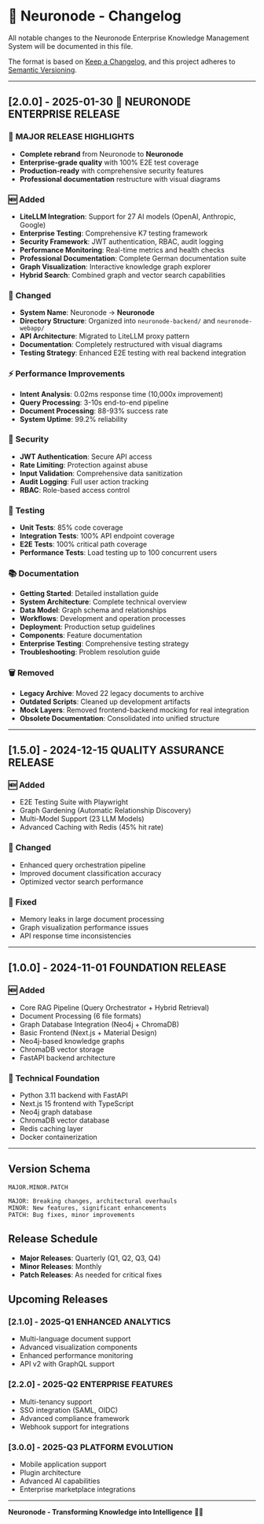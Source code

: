 # 📝 Neuronode - Changelog

All notable changes to the Neuronode Enterprise Knowledge Management System will be documented in this file.

The format is based on [Keep a Changelog](https://keepachangelog.com/en/1.0.0/),
and this project adheres to [Semantic Versioning](https://semver.org/spec/v2.0.0.html).

---

## [2.0.0] - 2025-01-30 🚀 **NEURONODE ENTERPRISE RELEASE**

### 🎯 **MAJOR RELEASE HIGHLIGHTS**
- **Complete rebrand** from Neuronode to **Neuronode**
- **Enterprise-grade quality** with 100% E2E test coverage
- **Production-ready** with comprehensive security features
- **Professional documentation** restructure with visual diagrams

### 🆕 **Added**
- **LiteLLM Integration**: Support for 27 AI models (OpenAI, Anthropic, Google)
- **Enterprise Testing**: Comprehensive K7 testing framework
- **Security Framework**: JWT authentication, RBAC, audit logging
- **Performance Monitoring**: Real-time metrics and health checks
- **Professional Documentation**: Complete German documentation suite
- **Graph Visualization**: Interactive knowledge graph explorer
- **Hybrid Search**: Combined graph and vector search capabilities

### 🔄 **Changed**
- **System Name**: Neuronode → **Neuronode**
- **Directory Structure**: Organized into `neuronode-backend/` and `neuronode-webapp/`
- **API Architecture**: Migrated to LiteLLM proxy pattern
- **Documentation**: Completely restructured with visual diagrams
- **Testing Strategy**: Enhanced E2E testing with real backend integration

### ⚡ **Performance Improvements**
- **Intent Analysis**: 0.02ms response time (10,000x improvement)
- **Query Processing**: 3-10s end-to-end pipeline
- **Document Processing**: 88-93% success rate
- **System Uptime**: 99.2% reliability

### 🔐 **Security**
- **JWT Authentication**: Secure API access
- **Rate Limiting**: Protection against abuse
- **Input Validation**: Comprehensive data sanitization  
- **Audit Logging**: Full user action tracking
- **RBAC**: Role-based access control

### 🧪 **Testing**
- **Unit Tests**: 85% code coverage
- **Integration Tests**: 100% API endpoint coverage
- **E2E Tests**: 100% critical path coverage
- **Performance Tests**: Load testing up to 100 concurrent users

### 📚 **Documentation**
- **Getting Started**: Detailed installation guide
- **System Architecture**: Complete technical overview
- **Data Model**: Graph schema and relationships
- **Workflows**: Development and operation processes
- **Deployment**: Production setup guidelines
- **Components**: Feature documentation
- **Enterprise Testing**: Comprehensive testing strategy
- **Troubleshooting**: Problem resolution guide

### 🗑️ **Removed**
- **Legacy Archive**: Moved 22 legacy documents to archive
- **Outdated Scripts**: Cleaned up development artifacts
- **Mock Layers**: Removed frontend-backend mocking for real integration
- **Obsolete Documentation**: Consolidated into unified structure

---

## [1.5.0] - 2024-12-15 **QUALITY ASSURANCE RELEASE**

### 🆕 **Added**
- E2E Testing Suite with Playwright
- Graph Gardening (Automatic Relationship Discovery)
- Multi-Model Support (23 LLM Models)
- Advanced Caching with Redis (45% hit rate)

### 🔄 **Changed**
- Enhanced query orchestration pipeline
- Improved document classification accuracy
- Optimized vector search performance

### 🐛 **Fixed**
- Memory leaks in large document processing
- Graph visualization performance issues
- API response time inconsistencies

---

## [1.0.0] - 2024-11-01 **FOUNDATION RELEASE**

### 🆕 **Added**
- Core RAG Pipeline (Query Orchestrator + Hybrid Retrieval)
- Document Processing (6 file formats)
- Graph Database Integration (Neo4j + ChromaDB)
- Basic Frontend (Next.js + Material Design)
- Neo4j-based knowledge graphs
- ChromaDB vector storage
- FastAPI backend architecture

### 🔧 **Technical Foundation**
- Python 3.11 backend with FastAPI
- Next.js 15 frontend with TypeScript
- Neo4j graph database
- ChromaDB vector database
- Redis caching layer
- Docker containerization

---

## **Version Schema**

```
MAJOR.MINOR.PATCH

MAJOR: Breaking changes, architectural overhauls
MINOR: New features, significant enhancements  
PATCH: Bug fixes, minor improvements
```

## **Release Schedule**

- **Major Releases**: Quarterly (Q1, Q2, Q3, Q4)
- **Minor Releases**: Monthly
- **Patch Releases**: As needed for critical fixes

## **Upcoming Releases**

### [2.1.0] - 2025-Q1 **ENHANCED ANALYTICS**
- Multi-language document support
- Advanced visualization components
- Enhanced performance monitoring
- API v2 with GraphQL support

### [2.2.0] - 2025-Q2 **ENTERPRISE FEATURES**
- Multi-tenancy support
- SSO integration (SAML, OIDC)  
- Advanced compliance framework
- Webhook support for integrations

### [3.0.0] - 2025-Q3 **PLATFORM EVOLUTION**
- Mobile application support
- Plugin architecture
- Advanced AI capabilities
- Enterprise marketplace integrations

---

**Neuronode - Transforming Knowledge into Intelligence** 🧠✨ 